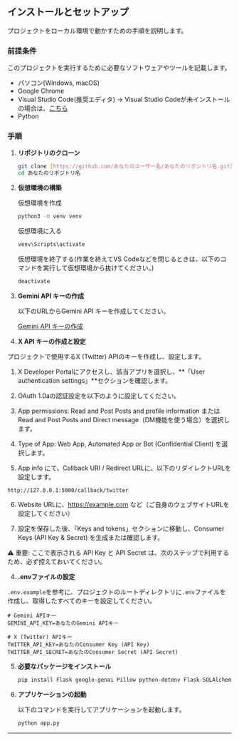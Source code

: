 ## インストールとセットアップ

プロジェクトをローカル環境で動かすための手順を説明します。

### 前提条件

このプロジェクトを実行するために必要なソフトウェアやツールを記載します。
- パソコン(Windows, macOS)
- Google Chrome
- Visual Studio Code(推奨エディタ) → Visual Studio Codeが未インストールの場合は、[こちら](https://code.visualstudio.com/download)
- Python

### 手順

1.  **リポジトリのクローン**

    ```bash
    git clone [https://github.com/あなたのユーザー名/あなたのリポジトリ名.git](https://github.com/あなたのユーザー名/あなたのリポジトリ名.git)
    cd あなたのリポジトリ名
    ```

2.  **仮想環境の構築**

    仮想環境を作成
    ```bash
    python3 -m venv venv
    ```

    仮想環境に入る
    ```bash
    venv\Scripts\activate
    ```
    
    仮想環境を終了する(作業を終えてVS Codeなどを閉じるときは、以下のコマンドを実行して仮想環境から抜けてください。)
    ```bash
    deactivate
    ```

2.  **Gemini API キーの作成**

    以下のURLからGemini API キーを作成してください。

    [Gemini API キーの作成](https://ai.google.dev/gemini-api/docs?hl=)

3. **X API キーの作成と設定** 

プロジェクトで使用するX (Twitter) APIのキーを作成し、設定します。

1. X Developer Portalにアクセスし、該当アプリを選択し、**「User authentication settings」**セクションを確認します。

2. OAuth 1.0aの認証設定を以下のように設定してください。

3. App permissions: Read and Post Posts and profile information または Read and Post Posts and Direct message（DM機能を使う場合）を選択します。

4. Type of App: Web App, Automated App or Bot (Confidential Client) を選択します。

5. App info にて、Callback URI / Redirect URLに、以下のリダイレクトURLを設定します。

```
http://127.0.0.1:5000/callback/twitter
```

6. Website URLに、https://example.com など（ご自身のウェブサイトURLを設定してください）

7. 設定を保存した後、「Keys and tokens」セクションに移動し、Consumer Keys (API Key & Secret) を生成または確認します。

⚠️ 重要: ここで表示される API Key と API Secret は、次のステップで利用するため、必ず控えておいてください。

4. **.envファイルの設定**
   
`.env.example`を参考に、プロジェクトのルートディレクトリに`.env`ファイルを作成し、取得したすべてのキーを設定してください。

```
# Gemini APIキー
GEMINI_API_KEY=あなたのGemini APIキー

# X (Twitter) APIキー
TWITTER_API_KEY=あなたのConsumer Key (API Key)
TWITTER_API_SECRET=あなたのConsumer Secret (API Secret)
```

5. **必要なパッケージをインストール**

   ```bash
   pip install Flask google-genai Pillow python-dotenv Flask-SQLAlchemy flask-cors tweepy
   ```
   
6.  **アプリケーションの起動**

    以下のコマンドを実行してアプリケーションを起動します。

    ```bash
    python app.py

    ```

---
